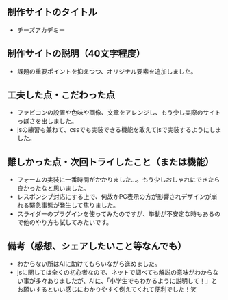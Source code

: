 ## 制作サイトのタイトル
- チーズアカデミー

## 制作サイトの説明（40文字程度）
- 課題の重要ポイントを抑えつつ、オリジナル要素を追加しました。

## 工夫した点・こだわった点
- ファビコンの設置や色味や画像、文章をアレンジし、もう少し実際のサイトっぽさを出しました。
- jsの練習も兼ねて、cssでも実装できる機能を敢えてjsで実装するようにしました。

## 難しかった点・次回トライしたこと（または機能）
- フォームの実装に一番時間がかかりました…。もう少しおしゃれにできたら良かったなと思いました。
- レスポンシブ対応にする上で、何故かPC表示の方が影響されデザインが崩れる緊急事態が発生して焦りました。
- スライダーのプラグインを使ってみたのですが、挙動が不安定な時もあるので他のやり方も試してみたいです。

## 備考（感想、シェアしたいこと等なんでも）
- わからない所はAIに助けてもらいながら進めました。
- jsに関しては全くの初心者なので、ネットで調べても解説の意味がわからない事が多々ありましたが、AIに、「小学生でもわかるように説明して！」とお願いするといい感じにわかりやすく例えてくれて便利でした！笑
